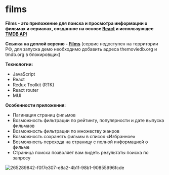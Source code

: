 # films

**Films - это приложение для поиска и просмотра информации о фильмах и сериалах, созданное на основе [React](https://react.dev/) и использующее [TMDB API](https://developer.themoviedb.org/docs)**

**Ссылка на деплой версию - [Films](https://sysoev-dev.ru/projects/films/)** (сервис недоступен на территории РФ, для запуска демо необходимо добавить адреса themoviedb.org и tmdb.org в блокировщик)


**Технологии:**
* JavaScript
* React
* Redux Toolkit (RTK)
* React router
* MUI

  
**Особенности приложения:**
* Пагинация страниц фильмов
* Возможность фильтрации по рейтингу, популярности и дате выпуска фильмаов
* Возможность фильтрации по множеству жанров
* Возможность сохранять фильмы в список «Избранное»
* Возможность перехода на страницу с полной информацией о фильме
* Страница поиска позволяет вам видеть результаты поиска по запросу

![265289842-f0f7e307-e8a2-4b1f-98b1-90855996fcde](https://github.com/sysoev-dev/films/assets/24270731/19c6c5f3-1990-4521-95e7-c3ebacab3c7d)
